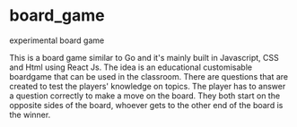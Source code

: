 # board_game
 experimental board game
 
 

This is a board game similar to Go and it's mainly built in Javascript, CSS and Html using React Js. 
The idea is an educational customisable boardgame that can be used in the classroom. There are questions that are created to test the players' knowledge on 
topics. The player has to answer a question correctly to make a move on the board. They both start on the opposite sides of the board, whoever gets to 
the other end of the board is the winner. 

